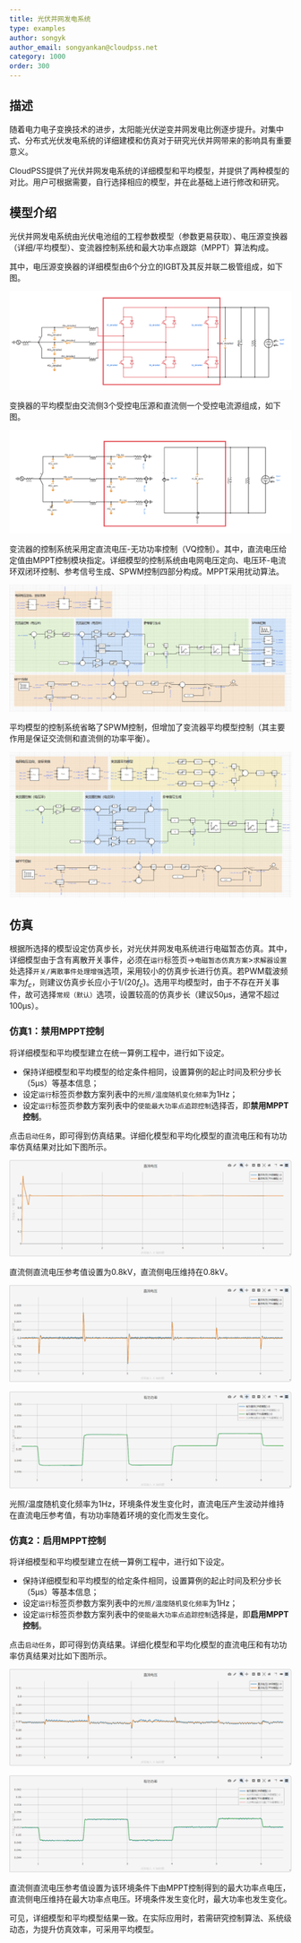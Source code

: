 ```yaml
---
title: 光伏并网发电系统
type: examples
author: songyk
author_email: songyankan@cloudpss.net
category: 1000
order: 300
---
```


## 描述
随着电力电子变换技术的进步，太阳能光伏逆变并网发电比例逐步提升。对集中式、分布式光伏发电系统的详细建模和仿真对于研究光伏并网带来的影响具有重要意义。

CloudPSS提供了光伏并网发电系统的详细模型和平均模型，并提供了两种模型的对比。用户可根据需要，自行选择相应的模型，并在此基础上进行修改和研究。

## 模型介绍

光伏并网发电系统由光伏电池组的工程参数模型（参数更易获取）、电压源变换器（详细/平均模型）、变流器控制系统和最大功率点跟踪（MPPT）算法构成。

其中，电压源变换器的详细模型由6个分立的IGBT及其反并联二极管组成，如下图。


![详细模型1](./111.png "详细模型1")

变换器的平均模型由交流侧3个受控电压源和直流侧一个受控电流源组成，如下图。

![平均模型](./平均化模型2.png "平均模型")


变流器的控制系统采用定直流电压-无功功率控制（VQ控制）。其中，直流电压给定值由MPPT控制模块指定。详细模型的控制系统由电网电压定向、电压环-电流环双闭环控制、参考信号生成、SPWM控制四部分构成。MPPT采用扰动算法。

![详细模型控制系统](./控制详细.png "详细模型控制系统")

平均模型的控制系统省略了SPWM控制，但增加了变流器平均模型控制（其主要作用是保证交流侧和直流侧的功率平衡）。

![平均模型控制系统](./控制平均.png "平均模型控制系统")

## 仿真

根据所选择的模型设定仿真步长，对光伏并网发电系统进行电磁暂态仿真。其中，详细模型由于含有离散开关事件，必须在`运行`标签页->`电磁暂态仿真方案`>`求解器设置`处选择`开关/离散事件处理增强`选项，采用较小的仿真步长进行仿真。若PWM载波频率为$f_c$，则建议仿真步长应小于$1/({20f_c})$。选用平均模型时，由于不存在开关事件，故可选择`常规（默认）`选项，设置较高的仿真步长（建议50μs，通常不超过100μs）。 

### 仿真1：禁用MPPT控制

将详细模型和平均模型建立在统一算例工程中，进行如下设定。
* 保持详细模型和平均模型的给定条件相同，设置算例的起止时间及积分步长（5μs）等基本信息；
* 设定`运行`标签页参数方案列表中的`光照/温度随机变化频率`为1Hz；
* 设定`运行`标签页参数方案列表中的`使能最大功率点追踪控制`选择否，即**禁用MPPT控制**。

点击`启动任务`，即可得到仿真结果。详细化模型和平均化模型的直流电压和有功功率仿真结果对比如下图所示。

![直流电压](./PV1_1.png "直流电压")

直流侧直流电压参考值设置为0.8kV，直流侧电压维持在0.8kV。

![直流电压放大图](./PV1_2.png "直流电压放大图")

![有功功率](./PV1_3.png "有功功率")

光照/温度随机变化频率为1Hz，环境条件发生变化时，直流电压产生波动并维持在直流电压参考值，有功功率随着环境的变化而发生变化。

### 仿真2：启用MPPT控制

将详细模型和平均模型建立在统一算例工程中，进行如下设定。
* 保持详细模型和平均模型的给定条件相同，设置算例的起止时间及积分步长（5μs）等基本信息；
* 设定`运行`标签页参数方案列表中的`光照/温度随机变化频率`为1Hz；
* 设定`运行`标签页参数方案列表中的`使能最大功率点追踪控制`选择是，即**启用MPPT控制**。

点击`启动任务`，即可得到仿真结果。详细化模型和平均化模型的直流电压和有功功率仿真结果对比如下图所示。

![直流电压](./PV1_4.png "直流电压")

![有功功率](./PV1_5.png "有功功率")

直流侧直流电压参考值设置为该环境条件下由MPPT控制得到的最大功率点电压，直流侧电压维持在最大功率点电压。环境条件发生变化时，最大功率也发生变化。

可见，详细模型和平均模型结果一致。在实际应用时，若需研究控制算法、系统级动态，为提升仿真效率，可采用平均模型。